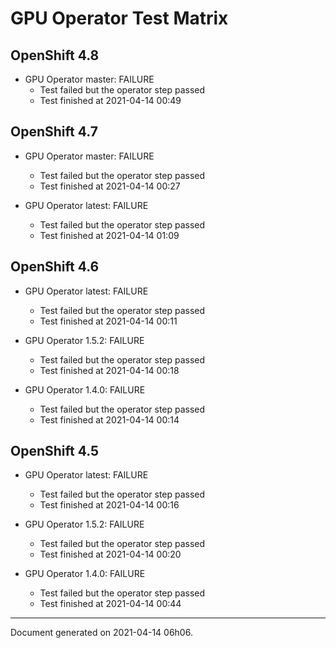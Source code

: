 
GPU Operator Test Matrix
========================

OpenShift 4.8
-------------

* GPU Operator master: FAILURE
  - Test failed but the operator step passed
  - Test finished at 2021-04-14 00:49

OpenShift 4.7
-------------

* GPU Operator master: FAILURE
  - Test failed but the operator step passed
  - Test finished at 2021-04-14 00:27

* GPU Operator latest: FAILURE
  - Test failed but the operator step passed
  - Test finished at 2021-04-14 01:09

OpenShift 4.6
-------------

* GPU Operator latest: FAILURE
  - Test failed but the operator step passed
  - Test finished at 2021-04-14 00:11

* GPU Operator 1.5.2: FAILURE
  - Test failed but the operator step passed
  - Test finished at 2021-04-14 00:18

* GPU Operator 1.4.0: FAILURE
  - Test failed but the operator step passed
  - Test finished at 2021-04-14 00:14

OpenShift 4.5
-------------

* GPU Operator latest: FAILURE
  - Test failed but the operator step passed
  - Test finished at 2021-04-14 00:16

* GPU Operator 1.5.2: FAILURE
  - Test failed but the operator step passed
  - Test finished at 2021-04-14 00:20

* GPU Operator 1.4.0: FAILURE
  - Test failed but the operator step passed
  - Test finished at 2021-04-14 00:44


---
Document generated on 2021-04-14 06h06.
